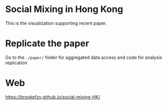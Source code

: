 # Social Mixing in Hong Kong
This is the visualization supporting recent paper.

# Replicate the paper
Go to the `./paper/` folder for aggregated data access and code for analysis replication

# Web
https://brookefzy.github.io/social-mixing-HK/

